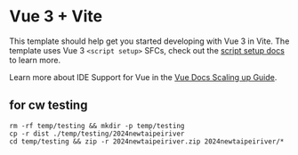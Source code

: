 # Vue 3 + Vite

This template should help get you started developing with Vue 3 in Vite. The template uses Vue 3 `<script setup>` SFCs, check out the [script setup docs](https://v3.vuejs.org/api/sfc-script-setup.html#sfc-script-setup) to learn more.

Learn more about IDE Support for Vue in the [Vue Docs Scaling up Guide](https://vuejs.org/guide/scaling-up/tooling.html#ide-support).


## for cw testing
```
rm -rf temp/testing && mkdir -p temp/testing
cp -r dist ./temp/testing/2024newtaipeiriver
cd temp/testing && zip -r 2024newtaipeiriver.zip 2024newtaipeiriver/*
```